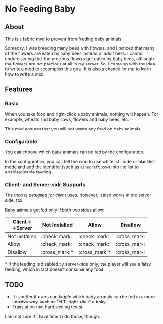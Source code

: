# No Feeding Baby

## About
This is a fabric mod to prevent from feeding baby animals.

Someday, I was breeding many bees with flowers,
and I noticed that many of the flowers are eaten by baby bees instead of adult bees.
I cannot endure seeing that the precious flowers get eaten by baby bees,
although the flowers are not precious at all in my server.
So, I came up with the idea to write a mod to accomplish this goal.
It is also a chance for me to learn how to write a mod.

## Features

### Basic
When you take food and right-click a baby animals, nothing will happen.
For example, wheats and baby cows, flowers and baby bees, etc.

This mod ensures that you will not waste any food on baby animals.

### Configurable
You can choose which baby animals can be fed by the configuration.

In the configuration, you can tell the mod to use whitelist mode or blacklist mode
and add the identifier (such as `minecraft:cow`) into the list to enable/disable
feeding.

### Client- and Server-side Supports
*The mod is designed for client uses.*
However, it also works in the server side, too.

Baby animals get fed only if both two sides allow:

| Client→<br>↓Server | Not Installed  | Allow          | Disallow     |
|--------------------|----------------|----------------|--------------|
| Not Installed      | :check_mark:   | :check_mark:   | :cross_mark: |
| Allow              | :check_mark:   | :check_mark:   | :cross_mark: |
| Disallow           | :cross_mark:\* | :cross_mark:\* | :cross_mark: |

\* If the feeding is disabled by server-side only,
the player will see a falsy feeding,
which in fact doesn't consume any food.

## TODO
- It is better if users can *toggle* which baby animals can be fed in a more intuitive way,
	such as "ALT+right-click" a baby.
- Translation (not hard-coding texts)

I am not sure if I have time to do those, though.
